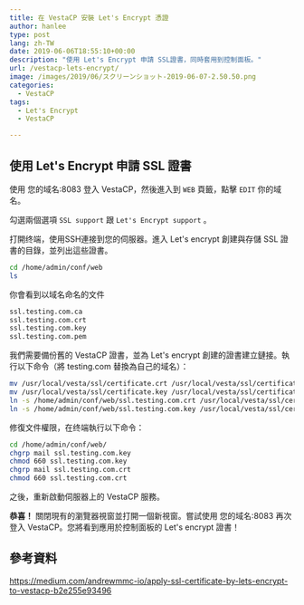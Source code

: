 ```yaml
---
title: 在 VestaCP 安裝 Let's Encrypt 憑證
author: hanlee
type: post
lang: zh-TW
date: 2019-06-06T18:55:10+00:00
description: "使用 Let's Encrypt 申請 SSL證書，同時套用到控制面板。"
url: /vestacp-lets-encrypt/
image: /images/2019/06/スクリーンショット-2019-06-07-2.50.50.png
categories:
  - VestaCP
tags:
  - Let's Encrypt
  - VestaCP

---
```

## 使用 Let's Encrypt 申請 SSL 證書

使用 您的域名:8083 登入 VestaCP，然後進入到 `WEB` 頁籤，點擊 `EDIT` 你的域名。

勾選兩個選項 `SSL support` 跟 `Let's Encrypt support` 。

打開终端，使用SSH連接到您的伺服器。進入 Let's encrypt 創建與存儲 SSL 證書的目錄，並列出這些證書。

```bash
cd /home/admin/conf/web
ls
```

你會看到以域名命名的文件

```bash
ssl.testing.com.ca
ssl.testing.com.crt
ssl.testing.com.key
ssl.testing.com.pem
```

我們需要備份舊的 VestaCP 證書，並為 Let's encrypt 創建的證書建立鏈接。執行以下命令（將 testing.com 替換為自己的域名）：

```bash
mv /usr/local/vesta/ssl/certificate.crt /usr/local/vesta/ssl/certificate.crt.bak
mv /usr/local/vesta/ssl/certificate.key /usr/local/vesta/ssl/certificate.key.bak
ln -s /home/admin/conf/web/ssl.testing.com.crt /usr/local/vesta/ssl/certificate.crt
ln -s /home/admin/conf/web/ssl.testing.com.key /usr/local/vesta/ssl/certificate.key
```

修復文件權限，在终端執行以下命令：

```bash
cd /home/admin/conf/web/
chgrp mail ssl.testing.com.key
chmod 660 ssl.testing.com.key
chgrp mail ssl.testing.com.crt
chmod 660 ssl.testing.com.crt
```

之後，重新啟動伺服器上的 VestaCP 服務。

**恭喜！** 關閉現有的瀏覽器視窗並打開一個新視窗。嘗試使用 您的域名:8083 再次登入 VestaCP。您將看到應用於控制面板的 Let's encrypt 證書！

## 參考資料

<https://medium.com/andrewmmc-io/apply-ssl-certificate-by-lets-encrypt-to-vestacp-b2e255e93496>
